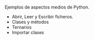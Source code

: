 Ejemplos de aspectos medios de Python.

* Abrir, Leer y Escribir ficheros.
* Clases y métodos
* Ternarios
* Importar clases
